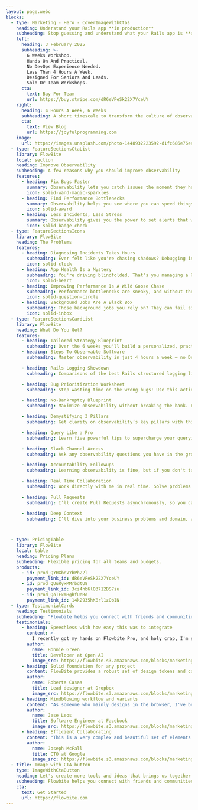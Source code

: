 ```yaml
---
layout: page.webc
blocks: 
  - type: Marketing - Hero - CoverImageWithCtas
    heading: Understand your Rails app **in production**
    subheading: Stop guessing and understand what your Rails app is **actually doing** in production.
    left:
      heading: 3 February 2025
      subheading: >-
        6 Weeks Workshop.
        Hands On And Practical.
        No DevOps Experience Needed.
        Less Than 4 Hours A Week.
        Designed For Seniors And Leads.
        Solo Or Team Workshops.
      cta:
        text: Buy For Team
        url: https://buy.stripe.com/dR6eVPeSk22X7YceUY
    right:
      heading: 4 Hours A Week, 6 Weeks
      subheading: A short timescale to transform the culture of observability in your team. No DevOps experience needed.
      cta:
        text: View Blog
        url: https://joyfulprogramming.com
    image:
      url: https://images.unsplash.com/photo-1448932223592-d1fc686e76ea
  - type: FeatureSectionsCtaList
    library: FlowBite
    local: section
    heading: Improve Observability
    subheading: A few reasons why you should improve observability
    features:
      - heading: Fix Bugs Faster
        summary: Observability lets you catch issues the moment they happen. It's like having X-ray vision for your app, so you can fix problems before they mess with your users' experience. No more guessing games—just quick, effective solutions.
        icon: solid-wand-magic-sparkles
      - heading: Find Performance Bottlenecks
        summary: Observability helps you see where you can speed things up and make everything run smoother. Your users will notice the difference, and they'll keep coming back because they trust your app to perform.
        icon: solid-award
      - heading: Less Incidents, Less Stress
        summary: Observability gives you the power to set alerts that warn you about potential issues before they blow up. It's like having a crystal ball for your app's health, letting you stay ahead of the game and keep everything running smoothly.
        icon: solid-badge-check
  - type: FeatureSectionsIcons
    library: FlowBite
    heading: The Problems
    features:
      - heading: Diagnosing Incidents Takes Hours
        subheading: Ever felt like you're chasing shadows? Debugging incidents without observability is just that. Imagine it's 2 AM - you're squinting at logs trying to figure out why your app just tanked. Not fun, right? Observability transforms your bug hunt into a guided tour. No more guesswork, just straight answers. And yes, you can actually sleep peacefully at night.
        icon: solid-clock
      - heading: App Health Is a Mystery
        subheading: You're driving blindfolded. That's you managing a Rails app without observability. System health? A big question mark. CPU spikes, memory leaks, and you’re none the wiser until your app slows to a crawl—or worse, crashes.
        icon: solid-heart
      - heading: Improving Performance Is A Wild Goose Chase
        subheading: Performance bottlenecks are sneaky, and without the right tools, they're nearly invisible. Trying to connect a profiler to a Rails app in production? Good luck with that. Even if you can figure out the slow areas of the app, without observability you can't accurately determine **why** they're slow.
        icon: solid-question-circle
      - heading: Background Jobs Are A Black Box
        subheading: Those background jobs you rely on? They can fail silently and spectacularly. Without observability, you won’t know until it’s too late. Emails undelivered, reports half-baked—chaos ensues.
        icon: solid-inbox
  - type: FeatureSectionsCardList
    library: FlowBite
    heading: What Do You Get?
    features:
      - heading: Tailored Strategy Blueprint
        subheading: Over the 6 weeks you'll build a personalized, practical, step-by-step action plan designed for your observability needs.
      - heading: Steps To Observable Software
        subheading: Master observability in just 4 hours a week — no DevOps experience required! Learn my simple 5-step process to boost software insights with ease.

      - heading: Rails Logging Showdown
        subheading: Comparisons of the best Rails structured logging libraries. See how they compare to make an solid choice and avoid issues later.

      - heading: Bug Prioritization Worksheet
        subheading: Stop wasting time on the wrong bugs! Use this actionable worksheet to identify the most business-critical issue you want to focus on in the workshop.

      - heading: No-Bankruptcy Blueprint
        subheading: Maximize observability without breaking the bank. Follow this checklist to boost insights while keeping costs under control.

      - heading: Demystifying 3 Pillars
        subheading: Get clarity on observability’s key pillars with this one-page guide. Cut through the vendor BS and finally understand traces, logs, and metrics.

      - heading: Query Like a Pro
        subheading: Learn five powerful tips to supercharge your querying skills in any observability tool — become the data detective your team needs.

      - heading: Slack Channel Access
        subheading: Ask any observability questions you have in the group Slack. We're here to support each other.

      - heading: Accountability Followups
        subheading: Learning observability is fine, but if you don't take action, it's all pointless. I follow up with you every week to help you see real progress against the plan.

      - heading: Real Time Collaboration
        subheading: Work directly with me in real time. Solve problems faster, get immediate feedback and move as one. Whether pairing or mobbing, your team will level up their skills and ship quality instrumentation quicker.

      - heading: Pull Requests
        subheading: I’ll create Pull Requests asynchronously, so you can easily review them during our weekly calls. This ensures you're using our time together effectively. Access needed to your repos.

      - heading: Deep Context
        subheading: I’ll dive into your business problems and domain, applying all my knowledge of observability to your specific challenges. This ensures solutions we create are aligned with your business goals for maximum impact.



  - type: PricingTable
    library: FlowBite
    local: table
    heading: Pricing Plans
    subheading: Flexible pricing for all teams and budgets.
    products:
      - id: prod_QYHXbnVYbPh22l
        payment_link_id: dR6eVPeSk22X7YceUY
      - id: prod_QUuRyxMMrbdtU8
        payment_link_id: 3cs4hb6lO3712DS7su
      - id: prod_QoTFxmHghfUeRo
        payment_link_id: 14k2935hK8rl1zObIN
  - type: TestimonialCards
    heading: Testimonials
    subheading: "Flowbite helps you connect with friends and communities of people who share your interests."
    testimonials:
      - heading: Speechless with how easy this was to integrate
        content: >-
          I recently got my hands on Flowbite Pro, and holy crap, I'm speechless with how easy this was to integrate within my application.  Most templates are a pain, code is scattered, and near impossible to theme.  Flowbite has code in one place and I'm not joking when I say it took me a matter of minutes to copy the code, customise it and integrate within a Laravel + Vue application.  If you care for your time, I hands down would go with this.
        author:
          name: Bonnie Green
          title: Developer at Open AI
          image_src: https://flowbite.s3.amazonaws.com/blocks/marketing-ui/avatars/karen-nelson.png
      - heading: Solid foundation for any project
        content: FlowBite provides a robust set of design tokens and components based on the popular Tailwind CSS framework. From the most used UI components like forms and navigation bars to the whole app screens designed both for desktop and mobile, this UI kit provides a solid foundation for any project. Designing with Figma components that can be easily translated to the utility classes of Tailwind CSS is a huge timesaver!
        author:
          name: Roberta Casas
          title: Lead designer at Dropbox
          image_src: https://flowbite.s3.amazonaws.com/blocks/marketing-ui/avatars/roberta-casas.png
      - heading: Mindblowing workflow and variants
        content: "As someone who mainly designs in the browser, I've been a casual user of Figma, but as soon as I saw and started playing with FlowBite my mind was. Everything is so well structured and simple to use (I've learnt so much about Figma by just using the toolkit). Aesthetically, the well designed components are beautiful and will undoubtedly level up your next application."
        author:
          name: Jese Leos
          title: Software Engineer at Facebook
          image_src: https://flowbite.s3.amazonaws.com/blocks/marketing-ui/avatars/jese-leos.png
      - heading: Efficient Collaborating
        content: "This is a very complex and beautiful set of elements. Under the hood it comes with the best things from 2 different worlds: Figma and Tailwind. You have many examples that can be used to create a fast prototype for your team."
        author:
          name: Joseph McFall
          title: CTO at Google
          image_src: https://flowbite.s3.amazonaws.com/blocks/marketing-ui/avatars/joseph-mcfall.png
  - title: Image with CTA button
    type: ImageWithCtaButton
    heading: Let's create more tools and ideas that brings us together.
    subheading: Flowbite helps you connect with friends and communities of people who share your interests. Connecting with your friends and family as well as discovering new ones is easy with features like Groups.
    cta:
      text: Get Started
      url: https://flowbite.com
---
```

